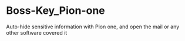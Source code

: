# Boss-Key_Pion-one
Auto-hide sensitive information with Pion one, and open the mail or any other software covered it
 
